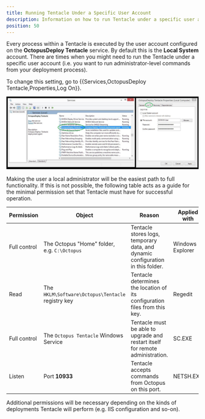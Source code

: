 ```yaml
---
title: Running Tentacle Under a Specific User Account
description: Information on how to run Tentacle under a specific user account.
position: 50
---
```


Every process within a Tentacle is executed by the user account configured on the **OctopusDeploy Tentacle** service. By default this is the **Local System** account. There are times when you might need to run the Tentacle under a specific user account (i.e. you want to run administrator-level commands from your deployment process).

To change this setting, go to {{Services,OctopusDeploy Tentacle,Properties,Log On}}.

![](/docs/images/3048117/3277918.jpg "width=500")

Making the user a local administrator will be the easiest path to full functionality. If this is not possible, the following table acts as a guide for the minimal permission set that Tentacle must have for successful operation.

| Permission   | Object                                   | Reason                                   | Applied with     |
| ------------ | ---------------------------------------- | ---------------------------------------- | ---------------- |
| Full control | The Octopus "Home" folder, e.g. `C:\Octopus` | Tentacle stores logs, temporary data, and dynamic configuration in this folder. | Windows Explorer |
| Read         | The `HKLM\Software\Octopus\Tentacle` registry key | Tentacle determines the location of its configuration files from this key. | Regedit          |
| Full control | The `Octopus Tentacle` Windows Service   | Tentacle must be able to upgrade and restart itself for remote administration. | SC.EXE           |
| Listen       | Port **10933**                           | Tentacle accepts commands from Octopus on this port. | NETSH.EXE        |

Additional permissions will be necessary depending on the kinds of deployments Tentacle will perform (e.g. IIS configuration and so-on).
